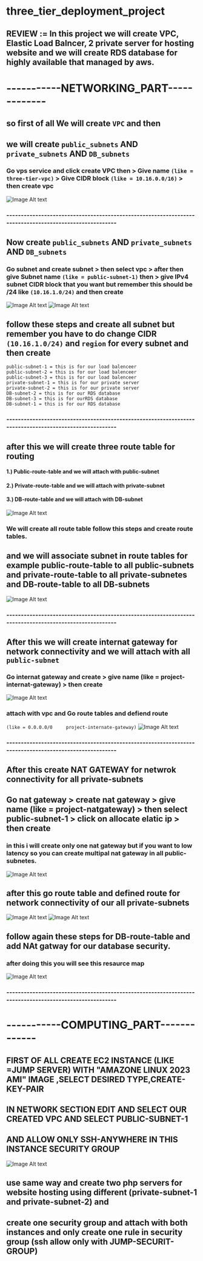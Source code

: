 # three_tier_deployment_project 
##  REVIEW := In this project we will create VPC, Elastic Load Balncer, 2 private server for hosting website and we will create RDS database for highly available that managed by aws.
#                                   -----------NETWORKING_PART-------------
## so first  of all We will create ```VPC``` and then 
## we will create ```public_subnets```  AND ```private_subnets``` AND  ```DB_subnets```

### Go vps service and click create VPC then > Give name ```(like = three-tier-vpc)``` > Give CIDR block ```(like = 10.16.0.0/16)``` > then create vpc 
![Image Alt text](/vpc.jpg.png)
### ------------------------------------------------------------------------------------------------------- ###

## Now create  ```public_subnets```  AND ```private_subnets``` AND  ```DB_subnets``` 
### Go subnet and create subnet > then select vpc > after then give Subnet name ```(like = public-subnet-1)``` then > give IPv4 subnet CIDR block that you want but remember this should be /24 like ```(10.16.1.0/24)``` and then create 
![Image Alt text](/select-subnet.jpg.png)
![Image Alt text](/create-subnet.jpg.png)

## follow these steps and create all subnet but remember you have to do change CIDR ```(10.16.1.0/24)``` and ```region``` for every subnet and then create
```
public-subnet-1 = this is for our load balenceer
public-subnet-2 = this is for our load balenceer
public-subnet-3 = this is for our load balenceer
private-subnet-1 = this is for our private server 
private-subnet-2 = this is for our private server
DB-subnet-2 = this is for our RDS database 
DB-subnet-3 = this is for ourRDS database
DB-subnet-1 = this is for our RDS database 
```
### ------------------------------------------------------------------------------------------------------- ###
## after this we will create three route table for routing 
#### 1.) Public-route-table and we will attach with public-subnet

#### 2.) Private-route-table and we will attach with private-subnet

#### 3.) DB-route-table and we will attach with DB-subnet
![Image Alt text](/route-table-create.jpg.png)
### We will create all route table follow this steps and create route tables.

## and we will associate subnet in route tables for example public-route-table to all public-subnets and private-route-table to all private-subnetes and DB-route-table to all DB-subnets
![Image Alt text](/attach-subnet-routetable.jpg.png)
### ------------------------------------------------------------------------------------------------------- ###
## After this we will create internat gateway for network connectivity and we will attach with all ```public-subnet```  
### Go internat gateway and create > give name (like = project-internat-gateway) > then create
![Image Alt text](/create-internate-gateway.jpg.png)
### attach with vpc and Go route tables and defiend route 
```(like = 0.0.0.0/0     project-internate-gateway)```
![Image Alt text](/routes.jpg.png)
### ------------------------------------------------------------------------------------------------------- ###
## After this create NAT GATEWAY for netwrok connectivity for all private-subnets 
## Go nat gateway > create nat gateway  > give name (like = project-natgateway) > then select public-subnet-1 > click on allocate elatic ip > then create 
### in this i will create only one nat gateway but if you want to low latency so you can create multipal nat gateway in all public-subnetes.
![Image Alt text](/natgateway-create.png)
## after this go route table and defined route for network connectivity of our all private-subnets
![Image Alt text](/route-defined.png)
![Image Alt text](/route-natgateway-ruleadd.png)

## follow again these steps for DB-route-table and add NAt gatway for our database security.
### after doing this you will see this resaurce map 
![Image Alt text](/vpc-resource-map.png)

### ------------------------------------------------------------------------------------------------------- ###
#                                   -----------COMPUTING_PART-------------

## FIRST OF ALL CREATE EC2 INSTANCE (LIKE =JUMP SERVER) WITH "AMAZONE LINUX 2023 AMI" IMAGE ,SELECT DESIRED TYPE,CREATE-KEY-PAIR
## IN NETWORK SECTION EDIT AND SELECT OUR CREATED VPC AND SELECT PUBLIC-SUBNET-1 
## AND ALLOW ONLY SSH-ANYWHERE IN THIS INSTANCE SECURITY GROUP
![Image Alt text](/ec2-network.png)

## use same way and create two php servers for website hosting using different (private-subnet-1 and private-subnet-2) and 
## create one security group and attach with both instances and only create one rule in security group  (ssh allow only with JUMP-SECURIT-GROUP) 
